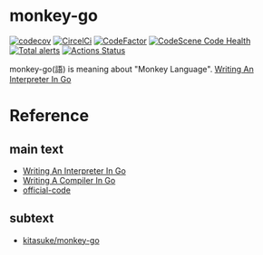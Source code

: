 # monkey-go
[![codecov](https://codecov.io/gh/smirror/monkey-go/branch/main/graph/badge.svg?token=NQRJCUX1MK)](https://codecov.io/gh/smirror/monkey-go)
[![CircelCi](https://circleci.com/gh/smirror/monkey-go.svg?style=svg)](<LINK>)
[![CodeFactor](https://www.codefactor.io/repository/github/smirror/monkey-go/badge)](https://www.codefactor.io/repository/github/smirror/monkey-go)
[![CodeScene Code Health](https://codescene.io/projects/28045/status-badges/code-health)](https://codescene.io/projects/28045)
[![Total alerts](https://img.shields.io/lgtm/alerts/g/smirror/monkey-go.svg?logo=lgtm&logoWidth=18)](https://lgtm.com/projects/g/smirror/monkey-go/alerts/)
[![Actions Status](https://github.com/smirror/monkey-go/workflows/lint/badge.svg)](https://github.com/smirror/monkey-go/actions)

monkey-go(語) is meaning about "Monkey Language".
[Writing An Interpreter In Go](https://interpreterbook.com/)

# Reference

## main text

- [Writing An Interpreter In Go](https://interpreterbook.com/)
- [Writing A Compiler In Go](https://compilerbook.com/)
- [official-code](https://interpreterbook.com/waiig_code_1.7.zip)

## subtext
- [kitasuke/monkey-go](https://github.com/kitasuke/monkey-go)